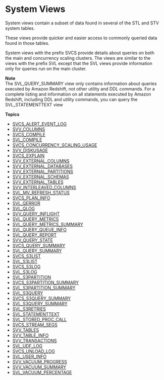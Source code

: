 # System Views<a name="c_intro_system_views"></a>

System views contain a subset of data found in several of the STL and STV system tables\.

These views provide quicker and easier access to commonly queried data found in those tables\.

System views with the prefix SVCS provide details about queries on both the main and concurrency scaling clusters\. The views are similar to the views with the prefix SVL except that the SVL views provide information only for queries run on the main cluster\. 

**Note**  
The SVL\_QUERY\_SUMMARY view only contains information about queries executed by Amazon Redshift, not other utility and DDL commands\. For a complete listing and information on all statements executed by Amazon Redshift, including DDL and utility commands, you can query the SVL\_STATEMENTTEXT view

**Topics**
+ [SVCS\_ALERT\_EVENT\_LOG](r_SVCS_ALERT_EVENT_LOG.md)
+ [SVV\_COLUMNS](r_SVV_COLUMNS.md)
+ [SVCS\_COMPILE](r_SVCS_COMPILE.md)
+ [SVL\_COMPILE](r_SVL_COMPILE.md)
+ [SVCS\_CONCURRENCY\_SCALING\_USAGE](r_SVCS_CONCURRENCY_SCALING_USAGE.md)
+ [SVV\_DISKUSAGE](r_SVV_DISKUSAGE.md)
+ [SVCS\_EXPLAIN](r_SVCS_EXPLAIN.md)
+ [SVV\_EXTERNAL\_COLUMNS](r_SVV_EXTERNAL_COLUMNS.md)
+ [SVV\_EXTERNAL\_DATABASES](r_SVV_EXTERNAL_DATABASES.md)
+ [SVV\_EXTERNAL\_PARTITIONS](r_SVV_EXTERNAL_PARTITIONS.md)
+ [SVV\_EXTERNAL\_SCHEMAS](r_SVV_EXTERNAL_SCHEMAS.md)
+ [SVV\_EXTERNAL\_TABLES](r_SVV_EXTERNAL_TABLES.md)
+ [SVV\_INTERLEAVED\_COLUMNS](r_SVV_INTERLEAVED_COLUMNS.md)
+ [SVL\_MV\_REFRESH\_STATUS](r_SVL_MV_REFRESH_STATUS.md)
+ [SVCS\_PLAN\_INFO](r_SVCS_PLAN_INFO.md)
+ [SVL\_QERROR](r_SVL_QERROR.md)
+ [SVL\_QLOG](r_SVL_QLOG.md)
+ [SVV\_QUERY\_INFLIGHT](r_SVV_QUERY_INFLIGHT.md)
+ [SVL\_QUERY\_METRICS](r_SVL_QUERY_METRICS.md)
+ [SVL\_QUERY\_METRICS\_SUMMARY](r_SVL_QUERY_METRICS_SUMMARY.md)
+ [SVL\_QUERY\_QUEUE\_INFO](r_SVL_QUERY_QUEUE_INFO.md)
+ [SVL\_QUERY\_REPORT](r_SVL_QUERY_REPORT.md)
+ [SVV\_QUERY\_STATE](r_SVV_QUERY_STATE.md)
+ [SVCS\_QUERY\_SUMMARY](r_SVCS_QUERY_SUMMARY.md)
+ [SVL\_QUERY\_SUMMARY](r_SVL_QUERY_SUMMARY.md)
+ [SVCS\_S3LIST](r_SVCS_S3LIST.md)
+ [SVL\_S3LIST](r_SVL_S3LIST.md)
+ [SVCS\_S3LOG](r_SVCS_S3LOG.md)
+ [SVL\_S3LOG](r_SVL_S3LOG.md)
+ [SVL\_S3PARTITION](r_SVL_S3PARTITION.md)
+ [SVCS\_S3PARTITION\_SUMMARY](r_SVCS_S3PARTITION_SUMMARY.md)
+ [SVL\_S3PARTITION\_SUMMARY](r_SVL_S3PARTITION_SUMMARY.md)
+ [SVL\_S3QUERY](r_SVL_S3QUERY.md)
+ [SVCS\_S3QUERY\_SUMMARY](r_SVCS_S3QUERY_SUMMARY.md)
+ [SVL\_S3QUERY\_SUMMARY](r_SVL_S3QUERY_SUMMARY.md)
+ [SVL\_S3RETRIES](r_SVL_S3RETRIES.md)
+ [SVL\_STATEMENTTEXT](r_SVL_STATEMENTTEXT.md)
+ [SVL\_STORED\_PROC\_CALL](r_SVL_STORED_PROC_CALL.md)
+ [SVCS\_STREAM\_SEGS](r_SVCS_STREAM_SEGS.md)
+ [SVV\_TABLES](r_SVV_TABLES.md)
+ [SVV\_TABLE\_INFO](r_SVV_TABLE_INFO.md)
+ [SVV\_TRANSACTIONS](r_SVV_TRANSACTIONS.md)
+ [SVL\_UDF\_LOG](r_SVL_UDF_LOG.md)
+ [SVCS\_UNLOAD\_LOG](r_SVCS_UNLOAD_LOG.md)
+ [SVL\_USER\_INFO](r_SVL_USER_INFO.md)
+ [SVV\_VACUUM\_PROGRESS](r_SVV_VACUUM_PROGRESS.md)
+ [SVV\_VACUUM\_SUMMARY](r_SVV_VACUUM_SUMMARY.md)
+ [SVL\_VACUUM\_PERCENTAGE](r_SVL_VACUUM_PERCENTAGE.md)